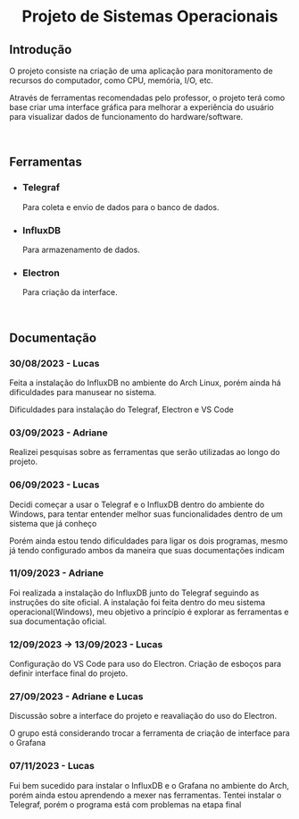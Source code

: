 <!--Titulo-->
<div>
<h1 align = "center">Projeto de Sistemas Operacionais</h1>
</div>

<!--Introdução-->
<div>
<h2>Introdução</h2>
<p>O projeto consiste na criação de uma aplicação para monitoramento de recursos do computador, como CPU, memória, I/O, etc.</p>
<p>Através de ferramentas recomendadas pelo professor, o projeto terá como base criar uma interface gráfica para melhorar a experiência do usuário para visualizar dados de funcionamento do hardware/software.</p>
</div>

<br>

<!--Ferramentas Utilizadas e informações-->
<div>
<h2>Ferramentas</h2>
<ul>
  <li>
    <h3>Telegraf</h3>
    <p>Para coleta e envio de dados para o banco de dados.</p>
  </li>
  <li>
    <h3>InfluxDB</h3>
    <p>Para armazenamento de dados.</p>
  </li>
  <li>
    <h3>Electron</h3>
    <p>Para criação da interface.</p>
  </li>
</ul>
</div>

<br>

<!--Documentação Geral-->
<h2>Documentação</h2>
<h3>30/08/2023 - Lucas</h3>
<p>Feita a instalação do InfluxDB no ambiente do Arch Linux, porém ainda há dificuldades para manusear no sistema.<p>
<p>Dificuldades para instalação do Telegraf, Electron e VS Code</p>
<h3>03/09/2023 - Adriane</h3>
<p>Realizei pesquisas sobre as ferramentas que serão utilizadas ao longo do projeto.</p>
<h3>06/09/2023 - Lucas</h3>
<p>Decidi começar a usar o Telegraf e o InfluxDB dentro do ambiente do Windows, para tentar entender melhor suas funcionalidades dentro de um sistema que já conheço</p>
<p>Porém ainda estou tendo dificuldades para ligar os dois programas, mesmo já tendo configurado ambos da maneira que suas documentações indicam</p>
<h3>11/09/2023 - Adriane</h3>
<p>Foi realizada a instalação do InfluxDB junto do Telegraf seguindo as instruções do site oficial. A instalação foi feita dentro do meu sistema operacional(Windows),
  meu objetivo a princípio é explorar as ferramentas e sua documentação oficial.</p>
<h3>12/09/2023 -> 13/09/2023 - Lucas</h3>
<p>Configuração do VS Code para uso do Electron. Criação de esboços para definir interface final do projeto.</p>
<h3>27/09/2023 - Adriane e Lucas</h3>
<p>Discussão sobre a interface do projeto e reavaliação do uso do Electron.</p>
<p>O grupo está considerando trocar a ferramenta de criação de interface para o Grafana</p>
<h3>07/11/2023 - Lucas</h3>
<p>Fui bem sucedido para instalar o InfluxDB e o Grafana no ambiente do Arch, porém ainda estou aprendendo a mexer nas ferramentas. Tentei instalar o Telegraf, porém o programa está com problemas na etapa final</p>
